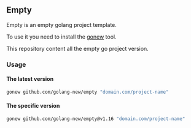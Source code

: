 ## Empty

Empty is an empty golang project template.

To use it you need to install the [gonew](https://go.dev/blog/gonew) tool.

This repository content all the empty go project version.

### Usage

#### The latest version

```bash
gonew github.com/golang-new/empty "domain.com/project-name"
```

#### The specific version

```bash
gonew github.com/golang-new/empty@v1.16 "domain.com/project-name"
```